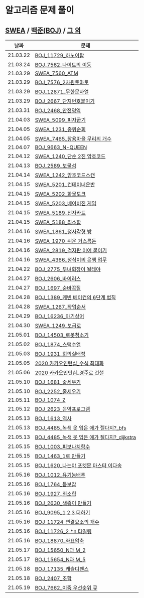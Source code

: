 # 알고리즘 문제 풀이 



## [SWEA](./SWEA/) / [백준(BOJ)](./BOJ/) / [그 외](./others/)



| 날짜     | 문제                                                         |
| -------- | ------------------------------------------------------------ |
| 21.03.22 | [BOJ_11729_하노이탑](./BOJ/BOJ_11729_하노이탑.py)            |
| 21.03.24 | [BOJ_7562_나이트의 이동](./BOJ/BOJ_7562_나이트의이동.py)     |
| 21.03.29 | [SWEA_7560_ATM](./SWEA/SWEA_7560_ATM.py)                     |
| 21.03.29 | [BOJ_7576_2차원토마토](./BOJ/BOJ_7576_2차원토마토.py)        |
| 21.03.29 | [BOJ_12871_무한문자열](./BOJ/BOJ_12871_무한문자열.py)        |
| 21.03.29 | [BOJ_2667_단지번호붙이기](./BOJ/BOJ_2667_단지번호붙이기.py)  |
| 21.03.31 | [BOJ_2468_안전영역](./BOJ/BOJ_2468_안전영역.py)              |
| 21.04.03 | [SWEA_5099_피자굽기](./SWEA/SWEA_5099_피자굽기.py)           |
| 21.04.05 | [SWEA_1231_중위순회](./SWEA/SWEA_1231_중위순회.py)           |
| 21.04.05 | [SWEA_7465_창용마을 무리의 개수](./SWEA/SWEA_7465_창용마을무리의개수.py) |
| 21.04.07 | [BOJ_9663_N-QUEEN](./BOJ/BOJ_9663_NQUEEN.py)                 |
| 21.04.12 | [SWEA_1240_단순 2진 암호코드](./SWEA/SWEA_1240_단순2진암호코드.py) |
| 21.04.13 | [BOJ_2589_보물섬](./BOJ/BOJ_2589_보물섬.py)                  |
| 21.04.14 | [SWEA_1242_암호코드스캔](./SWEA/SWEA_1242_암호코드스캔.py)   |
| 21.04.15 | [SWEA_5201_컨테이너운반](./SWEA/SWEA_5201_컨테이너운반.py)   |
| 21.04.15 | [SWEA_5202_화물도크](./SWEA/SWEA_5202_화물도크.py)           |
| 21.04.15 | [SWEA_5203_베이비진 게임](./SWEA/SWEA_5203_베이비진게임.py)  |
| 21.04.15 | [SWEA_5189_전자카트](./SWEA/SWEA_5189_전자카트.py)           |
| 21.04.15 | [SWEA_5188_최소합](./SWEA/SWEA_5188_최소합.py)               |
| 21.04.16 | [SWEA_1861_정사각형 방](./SWEA/SWEA_1861_정사각형방.py)      |
| 21.04.16 | [SWEA_1970_쉬운 거스름돈](./SWEA/SWEA_1970_쉬운거스름돈.py)  |
| 21.04.16 | [SWEA_2819_격자판 이어 붙이기](./SWEA/SWEA_2819_격자판이어붙이기.py) |
| 21.04.16 | [SWEA_4366_정식이의 은행 업무](./SWEA/SWEA_4366_정식이의은행업무.py) |
| 21.04.22 | [BOJ_2775_부녀회장이 될테야](./BOJ/BOJ_2775_부녀회장이될테야.py) |
| 21.04.27 | [BOJ_2606_바이러스](./BOJ/BOJ_2606_바이러스_다시해보기.py)   |
| 21.04.27 | [BOJ_1697_숨바꼭질](./BOJ/BOJ_1697_숨바꼭질.py)              |
| 21.04.28 | [BOJ_1389_케빈 베이컨의 6단계 법칙](./BOJ/BOJ_1389_케빈베이컨의6단계법칙.py) |
| 21.04.28 | [SWEA_1267_작업순서](./SWEA/SWEA_1267_작업순서.py)           |
| 21.04.29 | [BOJ_16236_아기상어](./BOJ/BOJ_16236_아기상어.py)            |
| 21.04.30 | [SWEA_1249_보급로](./SWEA/SWEA_1249_보급로.py)               |
| 21.05.01 | [BOJ_14503_로봇청소기](./BOJ/BOJ_14503_로봇청소기.py)        |
| 21.05.02 | [BOJ_1874_스택수열](./BOJ/BOJ_1874_스택수열.py)              |
| 21.05.03 | [BOJ_1931_회의실배정](./BOJ/BOJ_1931_회의실배정.py)          |
| 21.05.05 | [2020 카카오인턴십_수식 최대화](2020카카오인턴십_수식최대화.py) |
| 21.05.06 | [2020 카카오인턴십_경주로 건설](2020카카오인턴_경주로건설_bfs.py) |
| 21.05.10 | [BOJ_1681_줄세우기](./BOJ/BOJ_1681_줄세우기.py)              |
| 21.05.10 | [BOJ_2252_줄세우기](./BOJ/BOJ_2252_줄세우기.py)              |
| 21.05.11 | [BOJ_1074_Z](./BOJ/BOJ_1074_Z.py)                            |
| 21.05.12 | [BOJ_2623_음악프로그램](./BOJ/BOJ_2623_음악프로그램.py)      |
| 21.05.13 | [BOJ_1613_역사](./BOJ/BOJ_1613_역사.py)                      |
| 21.05.13 | [BOJ_4485\_녹색 옷 입은 애가 젤다지?\_bfs](./BOJ/BOJ_4485_녹색옷입은애가젤다지.py) |
| 21.05.13 | [BOJ_4485\_녹색 옷 입은 애가 젤다지?\_dijkstra](./BOJ/BOJ_4485_젤다_다익.py) |
| 21.05.15 | [BOJ_1003_피보나치함수](./BOJ/BOJ_1003_피보나치함수.py)      |
| 21.05.15 | [BOJ_1463_1로 만들기](./BOJ/BOJ_1463_1로만들기.py)           |
| 21.05.15 | [BOJ_1620_나는야 포켓몬 마스터 이다솜](./BOJ/BOJ_1620_나는야포켓몬마스터이다솜.py) |
| 21.05.16 | [BOJ_1012_유기농배추](./BOJ/BOJ_1012_유기농배추.py)          |
| 21.05.16 | [BOJ_1764_듣보잡](./BOJ/BOJ_1764_듣보잡.py)                  |
| 21.05.16 | [BOJ_1927_최소힙](./BOJ/BOJ_1927_최소힙.py)                  |
| 21.05.16 | [BOJ_2630_색종이 만들기](./BOJ/BOJ_2630_색종이만들기.py)     |
| 21.05.16 | [BOJ_9095_1 2 3 더하기](./BOJ/BOJ_9095_123더하기.py)         |
| 21.05.16 | [BOJ_11724_연결요소의 개수](./BOJ/BOJ_11724_연결요소의개수.py) |
| 21.05.16 | [BOJ_11726_2 *n 타일링](./BOJ/BOJ_11726_2n타일링.py)         |
| 21.05.16 | [BOJ_18870_좌표압축](./BOJ/BOJ_18870_좌표압축.py)            |
| 21.05.17 | [BOJ_15650\_N과 M\_2](./BOJ/BOJ_15650_N과M_2.py)             |
| 21.05.17 | [BOJ_15654\_N과 M\_5](./BOJ/BOJ_15654_N과M_5.py)             |
| 21.05.18 | [BOJ_17135_캐슬디펜스](./BOJ/BOJ_17135_캐슬디펜스.py)        |
| 21.05.18 | [BOJ_2407_조합](./BOJ/BOJ_2407_조합.py)                      |
| 21.05.19 | [BOJ_7662_이중 우선순위 큐](./BOJ/BOJ_7662_이중우선순위큐.py) |
